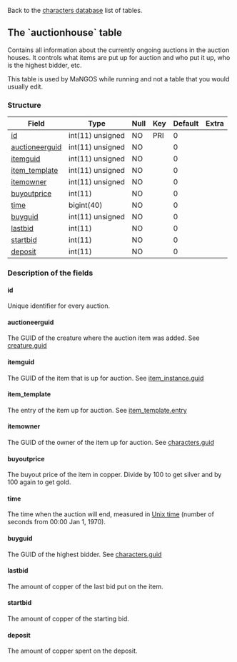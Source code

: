 Back to the [characters database](charactersdb_struct) list of tables.

The \`auctionhouse\` table
--------------------------

Contains all information about the currently ongoing auctions in the auction houses. It controls what items are put up for auction and who put it up, who is the highest bidder, etc.

This table is used by MaNGOS while running and not a table that you would usually edit.

### Structure

| **Field**                                     | **Type**         | **Null** | **Key** | **Default** | **Extra** |
|-----------------------------------------------|------------------|----------|---------|-------------|-----------|
| [id](Auctionhouse#id)                         | int(11) unsigned | NO       | PRI     | 0           |           |
| [auctioneerguid](Auctionhouse#auctioneerguid) | int(11) unsigned | NO       |         | 0           |           |
| [itemguid](Auctionhouse#itemguid)             | int(11) unsigned | NO       |         | 0           |           |
| [item\_template](Auctionhouse#item_template)  | int(11) unsigned | NO       |         | 0           |           |
| [itemowner](Auctionhouse#itemowner)           | int(11) unsigned | NO       |         | 0           |           |
| [buyoutprice](Auctionhouse#buyoutprice)       | int(11)          | NO       |         | 0           |           |
| [time](Auctionhouse#time)                     | bigint(40)       | NO       |         | 0           |           |
| [buyguid](Auctionhouse#buyguid)               | int(11) unsigned | NO       |         | 0           |           |
| [lastbid](Auctionhouse#lastbid)               | int(11)          | NO       |         | 0           |           |
| [startbid](Auctionhouse#startbid)             | int(11)          | NO       |         | 0           |           |
| [deposit](Auctionhouse#deposit)               | int(11)          | NO       |         | 0           |           |

### Description of the fields

#### id

Unique identifier for every auction.

#### auctioneerguid

The GUID of the creature where the auction item was added. See [creature.guid](creature#guid)

#### itemguid

The GUID of the item that is up for auction. See [item\_instance.guid](item_instance#guid)

#### item\_template

The entry of the item up for auction. See [item\_template.entry](item_template#entry)

#### itemowner

The GUID of the owner of the item up for auction. See [characters.guid](characters#guid)

#### buyoutprice

The buyout price of the item in copper. Divide by 100 to get silver and by 100 again to get gold.

#### time

The time when the auction will end, measured in [Unix time](http://en.wikipedia.org/wiki/Unix_time) (number of seconds from 00:00 Jan 1, 1970).

#### buyguid

The GUID of the highest bidder. See [characters.guid](characters#guid)

#### lastbid

The amount of copper of the last bid put on the item.

#### startbid

The amount of copper of the starting bid.

#### deposit

The amount of copper spent on the deposit.

